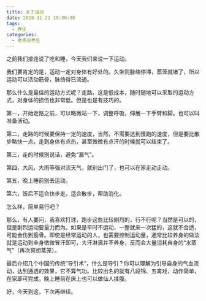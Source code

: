 ```yaml
---
title: 关于运动
date: 2018-11-21 19:30:38
tags: 
  - 养生
categories:
  - 老杨说养生
---
```


之前我们接连说了吃和睡，今天我们来说一下运动。
<!--more-->

我们要肯定的是，运动一定对身体有好处的。久坐则脉络停滞，蒸笼就堵了，所以运动可以活动筋骨，脉络得已流通。

那么什么是最佳的运动方式呢？走路。这是低成本，随时随地可以采取的运动方式，对身体的损伤也非常低。但是也是有技巧的。

第一，开始走路之前，可以略微站一下，调整呼吸，伸展一下手臂和脚。也可以叫准备活动。

第二，走路的时候要保持一定的速度，当然，不需要达到慢跑的速度，但是要比散步略快一点。走到身体有点热，甚至微微有点汗的时候就可以结束了。

第三，走的时候别说话，避免“漏气”。

第四，大风，大雨等强对流天气，就别出门了，也可以在家走动走动。

第五，晚上睡前别去运动。

第六，饭后不适合快步走，适合散步，帮助消化。

怎么样，简单易行吧？

那么，有人要问，我喜欢打球，跑步这些比较剧烈的，行不行呢？当然是可以的，但是剧烈运动要量力而为。如果是平时不运动，一整就来一次猛的，这就不合适，可能会伤到筋骨。即使是经常运动的人，也需要控制运动量，通常比较养身的做法就是运动到全身微微冒汗即可，大汗淋漓并不养身，反而会大量消耗自身的“水蒸气”（再次冥想蒸笼）。

最后介绍几个中国的传统“导引术”，什么是导引？你可以理解为引导自身的气血流动，达到通透的效果，它不算气功。比较出名的就有八段锦、五禽戏，动作简单，在家即可完成。晚上睡前在床上也可以做仙人揉腹。

好，今天到这，下次再继续。
